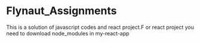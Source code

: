 # Flynaut_Assignments
This is a solution of javascript codes and react project.F or react project you need to download node_modules in my-react-app
